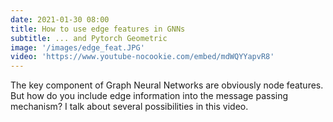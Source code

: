 ```yaml
---
date: 2021-01-30 08:00
title: How to use edge features in GNNs
subtitle: ... and Pytorch Geometric
image: '/images/edge_feat.JPG'
video: 'https://www.youtube-nocookie.com/embed/mdWQYYapvR8'
---
```


The key component of Graph Neural Networks are obviously node features. But how do you include edge information into the message passing mechanism? I talk about several possibilities in this video. 